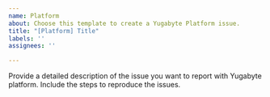 ```yaml
---
name: Platform
about: Choose this template to create a Yugabyte Platform issue.
title: "[Platform] Title"
labels: ''
assignees: ''

---
```


Provide a detailed description of the issue you want to report with Yugabyte platform.
Include the steps to reproduce the issues.
